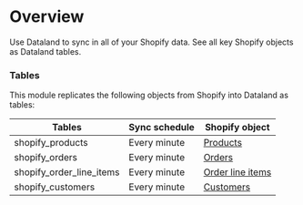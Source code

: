 # Overview

Use Dataland to sync in all of your Shopify data. See all key Shopify objects as Dataland tables.

### Tables

This module replicates the following objects from Shopify into Dataland as tables:

| Tables                   | Sync schedule | Shopify object                                                                       |
| ------------------------ | ------------- | ------------------------------------------------------------------------------------ |
| shopify_products         | Every minute  | [Products](https://shopify.dev/api/admin-rest/2022-10/resources/product)             |
| shopify_orders           | Every minute  | [Orders](https://shopify.dev/api/admin-rest/2022-10/resources/order)                 |
| shopify_order_line_items | Every minute  | [Order line items](https://shopify.dev/api/storefront/2022-07/objects/orderlineitem) |
| shopify_customers        | Every minute  | [Customers](https://shopify.dev/api/storefront/2022-07/objects/Customer)             |
